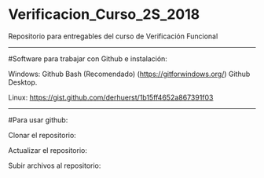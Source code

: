 # Verificacion_Curso_2S_2018
Repositorio para entregables del curso de Verificación Funcional

__________________________________________________________________________________________________________________________________________

#Software para trabajar con Github e instalación:

Windows:
Github Bash (Recomendado) (https://gitforwindows.org/)
Github Desktop.

Linux:
https://gist.github.com/derhuerst/1b15ff4652a867391f03

__________________________________________________________________________________________________________________________________________

#Para usar github:

Clonar el repositorio:

Actualizar el repositorio:

Subir archivos al repositorio:
